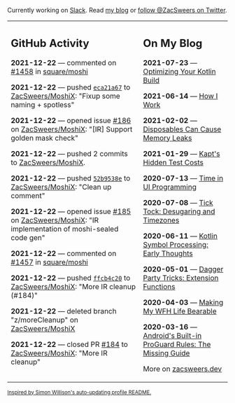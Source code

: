 Currently working on [Slack](https://slack.com/). Read [my blog](https://zacsweers.dev/) or [follow @ZacSweers on Twitter](https://twitter.com/ZacSweers).

<table><tr><td valign="top" width="60%">

## GitHub Activity
<!-- githubActivity starts -->
**2021-12-22** — commented on [#1458](https://github.com/square/moshi/issues/1458#issuecomment-999387048) in [square/moshi](https://api.github.com/repos/square/moshi)

**2021-12-22** — pushed [`eca21a67`](https://github.com/ZacSweers/MoshiX/commit/eca21a6745805fc6ed07ed2f370f97c8f35961b4) to [ZacSweers/MoshiX](https://api.github.com/repos/ZacSweers/MoshiX): "Fixup some naming + spotless"

**2021-12-22** — opened issue [#186](https://api.github.com/repos/ZacSweers/MoshiX/issues/186) on [ZacSweers/MoshiX](https://api.github.com/repos/ZacSweers/MoshiX): "[IR] Support golden mask check"

**2021-12-22** — pushed 2 commits to [ZacSweers/MoshiX](https://api.github.com/repos/ZacSweers/MoshiX).

**2021-12-22** — pushed [`52b9538e`](https://github.com/ZacSweers/MoshiX/commit/52b9538e66f30585726df2f5c9711507afd0716f) to [ZacSweers/MoshiX](https://api.github.com/repos/ZacSweers/MoshiX): "Clean up comment"

**2021-12-22** — opened issue [#185](https://api.github.com/repos/ZacSweers/MoshiX/issues/185) on [ZacSweers/MoshiX](https://api.github.com/repos/ZacSweers/MoshiX): "IR implementation of moshi-sealed code gen"

**2021-12-22** — commented on [#1457](https://github.com/square/moshi/issues/1457#issuecomment-999345789) in [square/moshi](https://api.github.com/repos/square/moshi)

**2021-12-22** — pushed [`ffcb4c20`](https://github.com/ZacSweers/MoshiX/commit/ffcb4c20b3f5cd442245ce97bbb089f98deda2e7) to [ZacSweers/MoshiX](https://api.github.com/repos/ZacSweers/MoshiX): "More IR cleanup (#184)"

**2021-12-22** — deleted branch "z/moreCleanup" on [ZacSweers/MoshiX](https://api.github.com/repos/ZacSweers/MoshiX)

**2021-12-22** — closed PR [#184](https://api.github.com/repos/ZacSweers/MoshiX/pulls/184) to [ZacSweers/MoshiX](https://api.github.com/repos/ZacSweers/MoshiX): "More IR cleanup"
<!-- githubActivity ends -->
</td><td valign="top" width="40%">

## On My Blog
<!-- blog starts -->
**2021-07-23** — [Optimizing Your Kotlin Build](https://www.zacsweers.dev/optimizing-your-kotlin-build/)

**2021-06-14** — [How I Work](https://www.zacsweers.dev/how-i-work/)

**2021-02-02** — [Disposables Can Cause Memory Leaks](https://www.zacsweers.dev/disposables-can-cause-memory-leaks/)

**2021-01-29** — [Kapt's Hidden Test Costs](https://www.zacsweers.dev/kapts-hidden-test-costs/)

**2020-07-13** — [Time in UI Programming](https://www.zacsweers.dev/time-in-ui/)

**2020-07-08** — [Tick Tock: Desugaring and Timezones](https://www.zacsweers.dev/ticktock-desugaring-timezones/)

**2020-06-11** — [Kotlin Symbol Processing: Early Thoughts](https://www.zacsweers.dev/kotlin-symbol-processor-early-thoughts/)

**2020-05-01** — [Dagger Party Tricks: Extension Functions](https://www.zacsweers.dev/dagger-party-tricks-extension-functions/)

**2020-04-03** — [Making My WFH Life Bearable](https://www.zacsweers.dev/making-wfh-life-bearable/)

**2020-03-16** — [Android's Built-in ProGuard Rules: The Missing Guide](https://www.zacsweers.dev/android-proguard-rules/)
<!-- blog ends -->
More on [zacsweers.dev](https://zacsweers.dev/)
</td></tr></table>

<sub><a href="https://simonwillison.net/2020/Jul/10/self-updating-profile-readme/">Inspired by Simon Willison's auto-updating profile README.</a></sub>